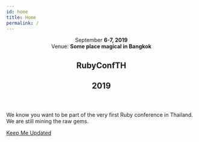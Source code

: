 ```yaml
---
id: home
title: Home
permalink: /
---
```


<section class="announcement">
<header class="announcement__header">

<div class="announcement__logistic">
<div class="announcement__date">
September <strong>6-7, 2019</strong>
</div>
<div class="announcement__venue">
Venue: <strong>Some place magical in Bangkok</strong>
</div>
</div>

<div class="announcement__lead">
<h1 class="announcement__title">
<span class="sr-only">RubyConfTH</span>
</h1>
<h2 class="announcement__year">
<span class="sr-only">2019</span>
</h2>
</div>

</header>

We know you want to be part of the very first Ruby conference in Thailand. We are still mining the raw gems.

<a class="announcement__btn btn btn-primary btn-lg" href="mailto:rubyconfth@gmail.com?subject=Mailing List Subcription&body=Hi friendly organizers,%0D%0A%0D%0AMy name is <INSERT NAME> and I am from <INSERT CITY, COUNTRY>.%0D%0A%0D%0ACount me in for the conference in Thailand!%0D%0A%0D%0AThanks 🙌">Keep Me Updated</a>

</section>